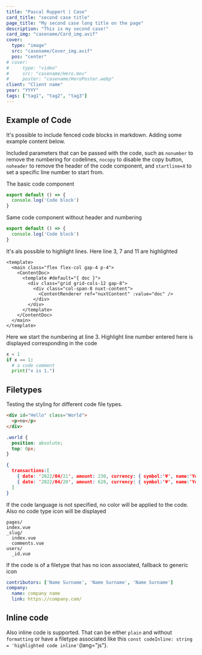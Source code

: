 ```yaml
---
title: "Pascal Ruppert | Case"
card_title: "second case title"
page_title: "My second case long title on the page"
description: "This is my second case!"
card_img: "casename/Card_img.avif"
cover:
  type: "image"
  src: "casename/Cover_img.avif"
  pos: "center"
# cover:
#     type: "video"
#     src: "casename/Hero.mov"
#     poster: "casename/HeroPoster.webp"
client: "Client name"
year: "YYYY"
tags: ["tag1", "tag2", "tag3"]
---
```


## Example of Code
It's possible to include fenced code blocks in markdown. Adding some example content below.

Included parameters that can be passed with the code, such as `nonumber` to remove the numbering for codelines, `nocopy` to disable the copy button, `noheader` to remove the header of the code component, and `startline=X` to set a specific line number to start from.

The basic code component

```js [filename.js]
export default () => {
  console.log('Code block')
}
```

Same code component without header and numbering

```js [filename.js] nonumber nocopy noheader
export default () => {
  console.log('Code block')
}
```

It's als possible to highlight lines. Here line 3, 7 and 11 are highlighted

```vue [file.vue] {3,7,11}
<template>
  <main class="flex flex-col gap-4 p-4">
    <ContentDoc>
      <template #default="{ doc }">
        <div class="grid grid-cols-12 gap-8">
          <div class="col-span-8 nuxt-content">
            <ContentRenderer ref="nuxtContent" :value="doc" />
          </div>
        </div>
      </template>
    </ContentDoc>
  </main>
</template>
```

Here we start the numbering at line 3. Highlight line number entered here is displayed corresponding in the code

```python [file.py] {5} startline=3
x = 1
if x == 1:
  # a code comment
  print("x is 1.")
```

## Filetypes
Testing the styling for different code file types.

```html [file.html] nonumber
<div id="Hello" class="World">
  <p>no</p>
</div>
```

```css [file.css] nonumber
.world {
  position: absolute;
  top: 0px;
}
```

```json [file.json] nonumber
{
  transactions:[
    { date: '2022/04/21', amount: 230, currency: { symbol:'¥', name:'Yen' } },
    { date: '2022/04/20', amount: 628, currency: { symbol:'¥', name:'Yen' } },
  ]
}
```

If the code language is not specified, no color will be applied to the code. Also no code type icon will be displayed

```[Directory structure example] nocopy nonumber
pages/
index.vue
_slug/
  index.vue
  comments.vue
users/
  _id.vue
```

If the code is of a filetype that has no icon associated, fallback to generic icon

```yaml [file.yaml] nonumber
contributors: ['Name Surname', 'Name Surname', 'Name Surname']
company:
  name: company name
  link: https://company.com/
```

## Inline code

Also inline code is supported. That can be either `plain` and without `formatting` or have a filetype associated like this `const codeInline: string = 'highlighted code inline'`{lang="js"}.
